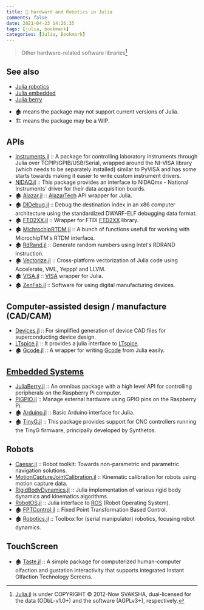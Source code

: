 ```yaml
---
title: 🔖 Hardward and Robotics in Julia
comments: false
date: 2021-04-23 14:26:35
tags: [julia, bookmark]
categories: [Julia, Bookmark]
---
```


> Other hardware-related software libraries[^1]

[^1]: [Julia.jl](https://github.com/svaksha/Julia.jl) is under COPYRIGHT © 2012-Now SVAKSHA, dual-licensed for the data (ODbL-v1.0+) and the software (AGPLv3+), respectively.

## See also

- [Julia robotics](https://github.com/JuliaRobotics)
- [Julia embedded](https://github.com/Julia-Embedded)
- [Julia berry](https://github.com/JuliaBerry)

<!-- more -->

- 🏚️ means the package may not support current versions of Julia.
- 🏗️ means the package may be a WIP.

## APIs

+ [Instruments.jl](https://github.com/BBN-Q/Instruments.jl) :: A package for controlling laboratory instruments through Julia over TCPIP/GPIB/USB/Serial, wrapped around the NI-VISA library (which needs to be separately installed) similar to PyVISA and has some starts towards making it easier to write custom instrument drivers.
+ [NIDAQ.jl](https://github.com/JaneliaSciComp/NIDAQ.jl) :: This package provides an interface to NIDAQmx - National Instruments' driver for their data acquisition boards.
+ 🏚️ [Alazar.jl](https://github.com/ajkeller34/Alazar.jl) :: [AlazarTech](http://www.alazartech.com/) API wrapper for Julia.
+ 🏚️ [DIDebug.jl](https://github.com/Keno/DIDebug.jl) :: Debug the destination index in an x86 computer architecture using the standardized DWARF-ELF debugging data format.
+ 🏚️ [FTD2XX.jl](https://github.com/cstook/FTD2XX.jl) :: Wrapper for FTDI [FTD2XX](http://www.ftdichip.com/Drivers/D2XX.htm) library.
+ 🏚️ [MichrochipRTDM.jl](https://github.com/cstook/MicrochipRTDM.jl) :: A bunch of functions usefull for working with MicrochipTM's RTDM interface.
+ 🏚️ [RdRand.jl](https://github.com/SamChill/RdRand.jl) :: Generate random numbers using Intel's RDRAND instruction.
+ 🏚️ [Vectorize.jl](https://github.com/rprechelt/Vectorize.jl) :: Cross-platform vectorization of Julia code using Accelerate, VML, Yeppp! and LLVM.
+ 🏚️ [VISA.jl](https://github.com/ajkeller34/VISA.jl) :: [VISA](https://www.ni.com/visa/) wrapper for Julia.
+ 🏚️ [ZenFab.jl](https://github.com/FactoryOS/ZenFab.jl) :: Software for using digital manufacturing devices.

## Computer-assisted design / manufacture (CAD/CAM)

+ [Devices.jl](https://github.com/PainterQubits/Devices.jl) :: For simplified generation of device CAD files for superconducting device design.
+ [LTspice.jl](https://github.com/cstook/LTspice.jl) :: It provides a julia interface to [LTspice](http://www.linear.com/designtools/software/#LTspice).
+ 🏚️ [Gcode.jl](https://github.com/sjkelly/Gcode.jl) :: A wrapper for writing [Gcode](http://en.wikipedia.org/wiki/Gcode) from Julia easily.

## [Embedded Systems](https://en.wikipedia.org/wiki/Category:Embedded_systems)

+ [JuliaBerry.jl](https://github.com/JuliaBerry/JuliaBerry.jl) :: An omnibus package with a high level API for controlling peripherals on the Raspberry Pi computer.
+ [PiGPIO.jl](https://github.com/JuliaBerry/PiGPIO.jl) :: Manage external hardware using GPIO pins on the Raspberry Pi.
+ 🏚️ [Arduino.jl](https://github.com/ihnorton/Arduino.jl) :: Basic Arduino interface for Julia.
+ 🏚️ [TinyG.jl](https://github.com/sjkelly/TinyG.jl) :: This package provides support for CNC controllers running the TinyG firmware, principally developed by Synthetos.

## Robots

+ [Caesar.jl](https://github.com/JuliaRobotics/Caesar.jl) :: Robot toolkit: Towards non-parametric and parametric navigation solutions.
+ [MotionCaptureJointCalibration.jl](https://github.com/JuliaRobotics/MotionCaptureJointCalibration.jl) :: Kinematic calibration for robots using motion capture data.
+ [RigidBodyDynamics.jl](https://github.com/JuliaRobotics/RigidBodyDynamics.jl) :: Julia implementation of various rigid body dynamics and kinematics algorithms.
+ [RobotOS.jl](https://github.com/Julia-Embedded/RobotOS.jl) :: Julia interface to [ROS](http://wiki.ros.org/) (Robot Operating System).
+ 🏚️ [FPTControl.jl](https://github.com/krisztiankosi/FPTControl.jl) :: Fixed Point Transformation Based Control.
+ 🏚️ [Robotics.jl](https://github.com/cdsousa/Robotics.jl) :: Toolbox for (serial manipulator) robotics, focusing robot dynamics.

## TouchScreen

+ 🏚️ [Taste.jl](https://github.com/jiahao/Taste.jl) :: A simple package for computerized human-computer olfaction and gustation interactivity that supports integrated Instant Olfaction Technology Screens.
